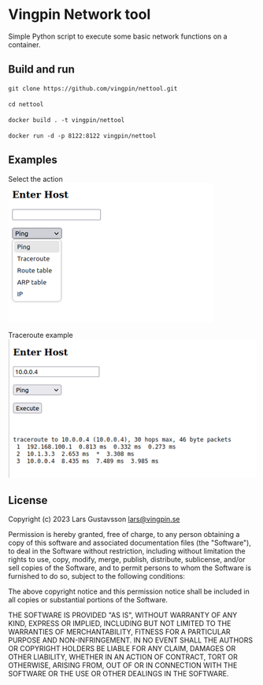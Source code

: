 # Vingpin Network tool
Simple Python script to execute some basic network functions on a container. 

## Build and run

```
git clone https://github.com/vingpin/nettool.git

cd nettool

docker build . -t vingpin/nettool

docker run -d -p 8122:8122 vingpin/nettool
```

## Examples
Select the action
![tool](https://github.com/vingpin/nettool/blob/3809be551f7c79fcff4ffb82d0416a1515a36c9b/image/nettool.png)

Traceroute example
![Trace](https://github.com/vingpin/nettool/blob/3809be551f7c79fcff4ffb82d0416a1515a36c9b/image/trace.png)


## License
  Copyright (c) 2023 Lars Gustavsson <lars@vingpin.se>

  Permission is hereby granted, free of charge, to any person obtaining a copy
  of this software and associated documentation files (the "Software"), to
  deal in the Software without restriction, including without limitation the
  rights to use, copy, modify, merge, publish, distribute, sublicense, and/or
  sell copies of the Software, and to permit persons to whom the Software is
  furnished to do so, subject to the following conditions:

  The above copyright notice and this permission notice shall be included in
  all copies or substantial portions of the Software.

  THE SOFTWARE IS PROVIDED "AS IS", WITHOUT WARRANTY OF ANY KIND, EXPRESS OR
  IMPLIED, INCLUDING BUT NOT LIMITED TO THE WARRANTIES OF MERCHANTABILITY,
  FITNESS FOR A PARTICULAR PURPOSE AND NON-INFRINGEMENT. IN NO EVENT SHALL THE
  AUTHORS OR COPYRIGHT HOLDERS BE LIABLE FOR ANY CLAIM, DAMAGES OR OTHER
  LIABILITY, WHETHER IN AN ACTION OF CONTRACT, TORT OR OTHERWISE, ARISING
  FROM, OUT OF OR IN CONNECTION WITH THE SOFTWARE OR THE USE OR OTHER DEALINGS
  IN THE SOFTWARE.
